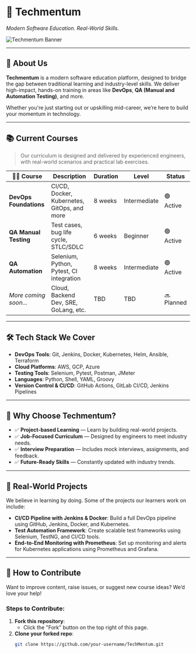# 🚀 Techmentum

*Modern Software Education. Real-World Skills.*

![Techmentum Banner](https://www.shutterstock.com/image-vector/devops-banner-web-icon-vector-600nw-2129690570.jpg) <!-- Replace with actual banner when available -->

---

## 🧠 About Us

**Techmentum** is a modern software education platform, designed to bridge the gap between traditional learning and industry-level skills. We deliver high-impact, hands-on training in areas like **DevOps**, **QA (Manual and Automation Testing)**, and more.

Whether you're just starting out or upskilling mid-career, we’re here to build your momentum in technology.

---

## 📚 Current Courses

> Our curriculum is designed and delivered by experienced engineers, with real-world scenarios and practical lab exercises.

| 🧑‍💻 Course              | Description                                      | Duration  | Level       | Status     |
|-------------------------|--------------------------------------------------|-----------|-------------|------------|
| **DevOps Foundations**  | CI/CD, Docker, Kubernetes, GitOps, and more      | 8 weeks   | Intermediate| 🟢 Active  |
| **QA Manual Testing**   | Test cases, bug life cycle, STLC/SDLC            | 6 weeks   | Beginner    | 🟢 Active  |
| **QA Automation**       | Selenium, Python, Pytest, CI integration         | 8 weeks   | Intermediate| 🟢 Active  |
| *More coming soon...*   | Cloud, Backend Dev, SRE, GoLang, etc.            | TBD       | TBD         | 🔜 Planned |

---

## 🛠️ Tech Stack We Cover

- **DevOps Tools**: Git, Jenkins, Docker, Kubernetes, Helm, Ansible, Terraform
- **Cloud Platforms**: AWS, GCP, Azure
- **Testing Tools**: Selenium, Pytest, Postman, JMeter
- **Languages**: Python, Shell, YAML, Groovy
- **Version Control & CI/CD**: GitHub Actions, GitLab CI/CD, Jenkins Pipelines

---

## 🎯 Why Choose Techmentum?

- ✅ **Project-based Learning** — Learn by building real-world projects.
- ✅ **Job-Focused Curriculum** — Designed by engineers to meet industry needs.
- ✅ **Interview Preparation** — Includes mock interviews, assignments, and feedback.
- ✅ **Future-Ready Skills** — Constantly updated with industry trends.

---

## 🌟 Real-World Projects

We believe in learning by doing. Some of the projects our learners work on include:

- **CI/CD Pipeline with Jenkins & Docker**: Build a full DevOps pipeline using GitHub, Jenkins, Docker, and Kubernetes.
- **Test Automation Framework**: Create scalable test frameworks using Selenium, TestNG, and CI/CD tools.
- **End-to-End Monitoring with Prometheus**: Set up monitoring and alerts for Kubernetes applications using Prometheus and Grafana.

---

## 🤝 How to Contribute

Want to improve content, raise issues, or suggest new course ideas? We’d love your help!

### Steps to Contribute:
1. **Fork this repository**:
   - Click the "Fork" button on the top right of this page.
2. **Clone your forked repo**:
   ```bash
   git clone https://github.com/your-username/TechMentum.git
